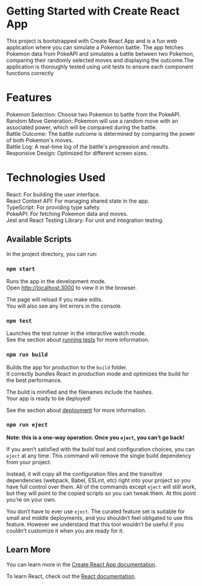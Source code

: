 # Getting Started with Create React App

This project is bootstrapped with Create React App and is a fun web application where you can simulate a Pokemon battle. The app fetches Pokemon data from PokeAPI and simulates a battle between two Pokemon, comparing their randomly selected moves and displaying the outcome.The application is thoroughly tested using unit tests to ensure each component functions correctly

# Features

Pokemon Selection: Choose two Pokemon to battle from the PokeAPI.\
Random Move Generation: Pokemon will use a random move with an associated power, which will be compared during the battle.\
Battle Outcome: The battle outcome is determined by comparing the power of both Pokemon's moves.\
Battle Log: A real-time log of the battle's progression and results.\
Responsive Design: Optimized for different screen sizes.

# Technologies Used

React: For building the user interface.\
React Context API: For managing shared state in the app.\
TypeScript: For providing type safety.\
PokeAPI: For fetching Pokemon data and moves.\
Jest and React Testing Library: For unit and integration testing.

## Available Scripts

In the project directory, you can run:

### `npm start`

Runs the app in the development mode.\
Open [http://localhost:3000](http://localhost:3000) to view it in the browser.

The page will reload if you make edits.\
You will also see any lint errors in the console.

### `npm test`

Launches the test runner in the interactive watch mode.\
See the section about [running tests](https://facebook.github.io/create-react-app/docs/running-tests) for more information.

### `npm run build`

Builds the app for production to the `build` folder.\
It correctly bundles React in production mode and optimizes the build for the best performance.

The build is minified and the filenames include the hashes.\
Your app is ready to be deployed!

See the section about [deployment](https://facebook.github.io/create-react-app/docs/deployment) for more information.

### `npm run eject`

**Note: this is a one-way operation. Once you `eject`, you can’t go back!**

If you aren’t satisfied with the build tool and configuration choices, you can `eject` at any time. This command will remove the single build dependency from your project.

Instead, it will copy all the configuration files and the transitive dependencies (webpack, Babel, ESLint, etc) right into your project so you have full control over them. All of the commands except `eject` will still work, but they will point to the copied scripts so you can tweak them. At this point you’re on your own.

You don’t have to ever use `eject`. The curated feature set is suitable for small and middle deployments, and you shouldn’t feel obligated to use this feature. However we understand that this tool wouldn’t be useful if you couldn’t customize it when you are ready for it.

## Learn More

You can learn more in the [Create React App documentation](https://facebook.github.io/create-react-app/docs/getting-started).

To learn React, check out the [React documentation](https://reactjs.org/).

